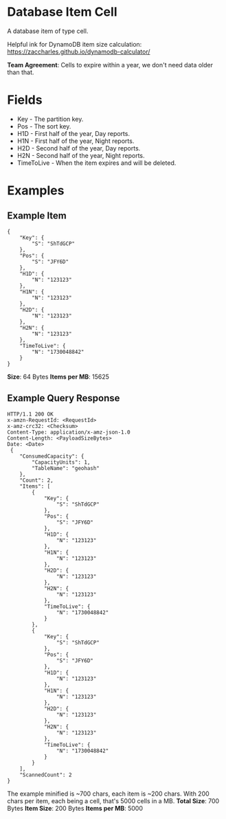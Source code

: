 # Database Item Cell

A database item of type cell.

Helpful ink for DynamoDB item size calculation: https://zaccharles.github.io/dynamodb-calculator/

**Team Agreement**: Cells to expire within a year, we don't need data older than that.

# Fields

- Key - The partition key.
- Pos - The sort key.
- H1D - First half of the year, Day reports.
- H1N - First half of the year, Night reports.
- H2D - Second half of the year, Day reports.
- H2N - Second half of the year, Night reports.
- TimeToLive - When the item expires and will be deleted.

# Examples

## Example Item

```
{
    "Key": {
        "S": "ShTdGCP"
    },
    "Pos": {
        "S": "JFY6D"
    },
    "H1D": {
        "N": "123123"
    },
    "H1N": {
        "N": "123123"
    },
    "H2D": {
        "N": "123123"
    },
    "H2N": {
        "N": "123123"
    },
    "TimeToLive": {
        "N": "1730048842"
    }
}
```

**Size**: 64 Bytes
**Items per MB**: 15625

## Example Query Response

```
HTTP/1.1 200 OK
x-amzn-RequestId: <RequestId>
x-amz-crc32: <Checksum>
Content-Type: application/x-amz-json-1.0
Content-Length: <PayloadSizeBytes>
Date: <Date>
 {
    "ConsumedCapacity": {
        "CapacityUnits": 1,
        "TableName": "geohash"
    },
    "Count": 2,
    "Items": [
        {
            "Key": {
                "S": "ShTdGCP"
            },
            "Pos": {
                "S": "JFY6D"
            },
            "H1D": {
                "N": "123123"
            },
            "H1N": {
                "N": "123123"
            },
            "H2D": {
                "N": "123123"
            },
            "H2N": {
                "N": "123123"
            },
            "TimeToLive": {
                "N": "1730048842"
            }
        },
        {
            "Key": {
                "S": "ShTdGCP"
            },
            "Pos": {
                "S": "JFY6D"
            },
            "H1D": {
                "N": "123123"
            },
            "H1N": {
                "N": "123123"
            },
            "H2D": {
                "N": "123123"
            },
            "H2N": {
                "N": "123123"
            },
            "TimeToLive": {
                "N": "1730048842"
            }
        }
    ],
    "ScannedCount": 2
}
```

The example minified is ~700 chars, each item is ~200 chars. With 200 chars per item, each being a cell, that's 5000 cells in a MB.
**Total Size**: 700 Bytes
**Item Size**: 200 Bytes
**Items per MB**: 5000
